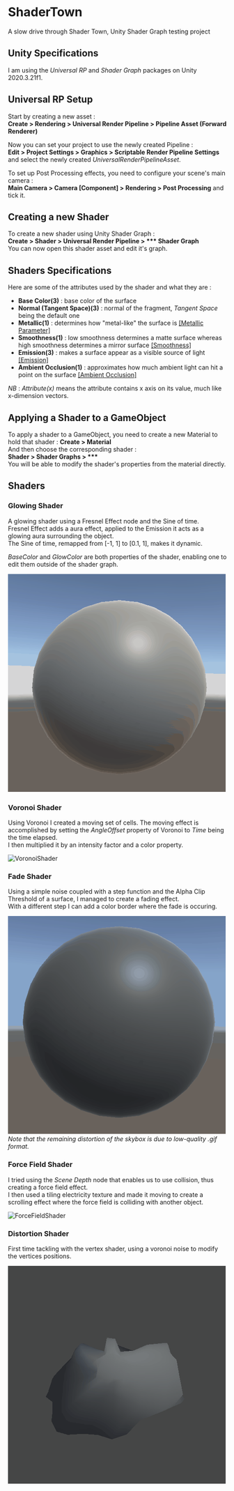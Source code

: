 # ShaderTown
A slow drive through Shader Town, Unity Shader Graph testing project

## Unity Specifications

I am using the *Universal RP* and *Shader Graph* packages on Unity 2020.3.21f1.

## Universal RP Setup

Start by creating a new asset :  
**Create > Rendering > Universal Render Pipeline > Pipeline Asset (Forward Renderer)**

Now you can set your project to use the newly created Pipeline :  
**Edit > Project Settings > Graphics > Scriptable Render Pipeline Settings** and select the newly created *UniversalRenderPipelineAsset*.

To set up Post Processing effects, you need to configure your scene's main camera :  
**Main Camera > Camera [Component] > Rendering > Post Processing** and tick it.

## Creating a new Shader

To create a new shader using Unity Shader Graph :  
**Create > Shader > Universal Render Pipeline > \*\*\* Shader Graph**  
You can now open this shader asset and edit it's graph.

## Shaders Specifications

Here are some of the attributes used by the shader and what they are :
- **Base Color(3)** : base color of the surface
- **Normal (Tangent Space)(3)** : normal of the fragment, *Tangent Space* being the default one
- **Metallic(1)** : determines how "metal-like" the surface is [[Metallic Parameter]](https://docs.unity3d.com/Manual/StandardShaderMaterialParameterMetallic.html)
- **Smoothness(1)** : low smoothness determines a matte surface whereas high smoothness determines a mirror surface [[Smoothness]](https://docs.unity3d.com/Manual/StandardShaderMaterialParameterSmoothness.html)
- **Emission(3)** : makes a surface appear as a visible source of light [[Emission]](https://docs.unity3d.com/Manual/StandardShaderMaterialParameterEmission.html)
- **Ambient Occlusion(1)** : approximates how much ambient light can hit a point on the surface [[Ambient Occlusion]](https://docs.unity3d.com/Manual/LightingBakedAmbientOcclusion.html)

*NB* : *Attribute(x)* means the attribute contains x axis on its value, much like x-dimension vectors.

## Applying a Shader to a GameObject

To apply a shader to a GameObject, you need to create a new Material to hold that shader :
**Create > Material**  
And then choose the corresponding shader :  
**Shader > Shader Graphs > \*\*\***  
You will be able to modify the shader's properties from the material directly.

## Shaders

### Glowing Shader

A glowing shader using a Fresnel Effect node and the Sine of time.  
Fresnel Effect adds a aura effect, applied to the Emission it acts as a glowing aura surrounding the object.  
The Sine of time, remapped from [-1, 1] to [0.1, 1], makes it dynamic.

*BaseColor* and *GlowColor* are both properties of the shader, enabling one to edit them outside of the shader graph.

![GlowingShader](Resources/Glowing.gif)

### Voronoi Shader

Using Voronoi I created a moving set of cells. The moving effect is accomplished by setting the *AngleOffset* property of Voronoi to *Time* being the time elapsed.  
I then multiplied it by an intensity factor and a color property.

![VoronoiShader](Resources/Voronoi.gif)

### Fade Shader

Using a simple noise coupled with a step function and the Alpha Clip Threshold of a surface, I managed to create a fading effect.  
With a different step I can add a color border where the fade is occuring.

![FadeShader](Resources/Fade.gif)  
*Note that the remaining distortion of the skybox is due to low-quality .gif format.*

### Force Field Shader

I tried using the *Scene Depth* node that enables us to use collision, thus creating a force field effect.  
I then used a tiling electricity texture and made it moving to create a scrolling effect where the force field is colliding with another object.

![ForceFieldShader](Resources/ForceField.gif)

### Distortion Shader

First time tackling with the vertex shader, using a voronoi noise to modify the vertices positions.

![DistortionShader](Resources/Distortion.gif)
